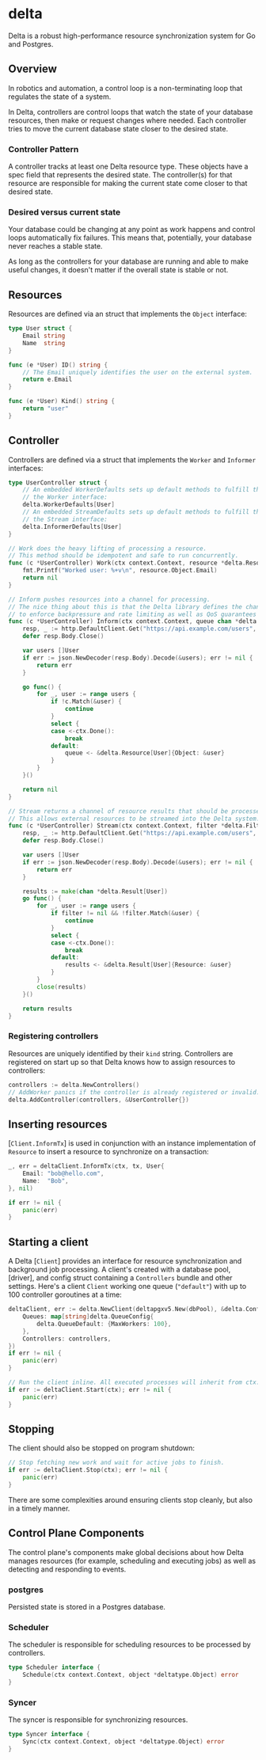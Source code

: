 # delta

Delta is a robust high-performance resource synchronization system for Go and Postgres.

## Overview

In robotics and automation, a control loop is a non-terminating loop that regulates the state of a system.

In Delta, controllers are control loops that watch the state of your database resources,
then make or request changes where needed.
Each controller tries to move the current database state closer to the desired state.

### Controller Pattern

A controller tracks at least one Delta resource type.
These objects have a spec field that represents the desired state.
The controller(s) for that resource are responsible for making the current state come closer to that desired state.

### Desired versus current state

Your database could be changing at any point as work happens and control loops automatically fix failures.
This means that, potentially, your database never reaches a stable state.

As long as the controllers for your database are running and able to make useful changes,
it doesn't matter if the overall state is stable or not.

## Resources

Resources are defined via an struct that implements the `Object` interface:

```go
type User struct {
    Email string
    Name  string
}

func (e *User) ID() string {
    // The Email uniquely identifies the user on the external system.
    return e.Email
}

func (e *User) Kind() string {
    return "user"
}
```

## Controller

Controllers are defined via a struct that implements the `Worker` and `Informer` interfaces:

```go
type UserController struct {
    // An embedded WorkerDefaults sets up default methods to fulfill the rest of
    // the Worker interface:
    delta.WorkerDefaults[User]
    // An embedded StreamDefaults sets up default methods to fulfill the rest of
    // the Stream interface:
    delta.InformerDefaults[User]
}

// Work does the heavy lifting of processing a resource.
// This method should be idempotent and safe to run concurrently.
func (c *UserController) Work(ctx context.Context, resource *delta.Resource[User]) error {
    fmt.Printf("Worked user: %+v\n", resource.Object.Email)
    return nil
}

// Inform pushes resources into a channel for processing.
// The nice thing about this is that the Delta library defines the channel semantics
// to enforce backpressure and rate limiting as well as QoS guarantees on durably enqueueing work.
func (c *UserController) Inform(ctx context.Context, queue chan *delta.Resource[User]) {
    resp, _ := http.DefaultClient.Get("https://api.example.com/users", nil)
    defer resp.Body.Close()

    var users []User
    if err := json.NewDecoder(resp.Body).Decode(&users); err != nil {
        return err
    }

    go func() {
        for _, user := range users {
            if !c.Match(&user) {
                continue
            }
            select {
            case <-ctx.Done():
                break
            default:
                queue <- &delta.Resource[User]{Object: &user}
            }
        }
    }()

    return nil
}

// Stream returns a channel of resource results that should be processed according to a filter.
// This allows external resources to be streamed into the Delta system.
func (c *UserController) Stream(ctx context.Context, filter *delta.Filter[User]) (<-chan *delta.Result[User], error) {
    resp, _ := http.DefaultClient.Get("https://api.example.com/users", nil)
    defer resp.Body.Close()

    var users []User
    if err := json.NewDecoder(resp.Body).Decode(&users); err != nil {
        return err
    }

    results := make(chan *delta.Result[User])
    go func() {
        for _, user := range users {
            if filter != nil && !filter.Match(&user) {
                continue
            }
            select {
            case <-ctx.Done():
                break
            default:
                results <- &delta.Result[User]{Resource: &user}
            }
        }
        close(results)
    }()

    return results
}
```

### Registering controllers

Resources are uniquely identified by their `kind` string. Controllers are registered on
start up so that Delta knows how to assign resources to controllers:

```go
controllers := delta.NewControllers()
// AddWorker panics if the controller is already registered or invalid:
delta.AddController(controllers, &UserController{})
```

## Inserting resources

[`Client.InformTx`] is used in conjunction with an instance implementation
of `Resource` to insert a resource to synchronize on a transaction:

```go
_, err = deltaClient.InformTx(ctx, tx, User{
    Email: "bob@hello.com",
    Name:  "Bob",
}, nil)

if err != nil {
    panic(err)
}
```

## Starting a client

A Delta [`Client`] provides an interface for resource synchronization and background job
processing. A client's created with a database pool, [driver], and config struct
containing a `Controllers` bundle and other settings.
Here's a client `Client` working one queue (`"default"`) with up to 100 controller
goroutines at a time:

```go
deltaClient, err := delta.NewClient(deltapgxv5.New(dbPool), &delta.Config{
    Queues: map[string]delta.QueueConfig{
        delta.QueueDefault: {MaxWorkers: 100},
    },
    Controllers: controllers,
})
if err != nil {
    panic(err)
}

// Run the client inline. All executed processes will inherit from ctx:
if err := deltaClient.Start(ctx); err != nil {
    panic(err)
}
```

## Stopping

The client should also be stopped on program shutdown:

```go
// Stop fetching new work and wait for active jobs to finish.
if err := deltaClient.Stop(ctx); err != nil {
    panic(err)
}
```

There are some complexities around ensuring clients stop cleanly, but also in a
timely manner.

## Control Plane Components

The control plane's components make global decisions about how Delta manages resources
(for example, scheduling and executing jobs) as well as detecting and responding to events.

### postgres

Persisted state is stored in a Postgres database.

### Scheduler

The scheduler is responsible for scheduling resources to be processed by controllers.

```go
type Scheduler interface {
    Schedule(ctx context.Context, object *deltatype.Object) error
}
```

### Syncer

The syncer is responsible for synchronizing resources.

```go
type Syncer interface {
    Sync(ctx context.Context, object *deltatype.Object) error
}
```
